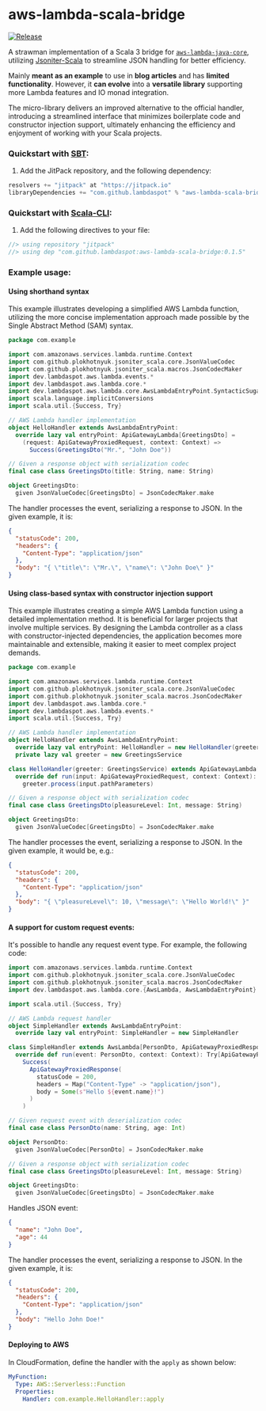 # aws-lambda-scala-bridge

[![Release](https://jitpack.io/v/lambdaspot/aws-lambda-scala-bridge.svg)](https://jitpack.io/#lambdaspot/aws-lambda-scala-bridge)

A strawman implementation of a Scala 3 bridge
for [`aws-lambda-java-core`](https://github.com/aws/aws-lambda-java-libs/tree/main/aws-lambda-java-core),
utilizing [Jsoniter-Scala](https://blog.lambdaspot.dev/the-fastest-and-safest-json-parser-and-serializer-for-scala) to
streamline JSON handling for better efficiency.

Mainly **meant as an example** to use in **blog articles** and has **limited functionality**. However, it **can evolve**
into a
**versatile library** supporting more Lambda features and IO monad integration.

The micro-library delivers an improved alternative to the official handler, introducing a streamlined interface that
minimizes
boilerplate code and constructor injection support, ultimately enhancing the efficiency and enjoyment of working with
your Scala projects.

### Quickstart with [SBT](https://www.scala-sbt.org/):

1. Add the JitPack repository, and the following dependency:

```scala
resolvers += "jitpack" at "https://jitpack.io"
libraryDependencies += "com.github.lambdaspot" % "aws-lambda-scala-bridge" % "0.1.5"
```

### Quickstart with [Scala-CLI](https://scala-cli.virtuslab.org/):

1. Add the following directives to your file:

```scala
//> using repository "jitpack"
//> using dep "com.github.lambdaspot:aws-lambda-scala-bridge:0.1.5"
```

### Example usage:

#### Using shorthand syntax

This example illustrates developing a simplified AWS Lambda function, utilizing the more concise implementation approach
made possible by the Single Abstract Method (SAM) syntax.

```scala
package com.example

import com.amazonaws.services.lambda.runtime.Context
import com.github.plokhotnyuk.jsoniter_scala.core.JsonValueCodec
import com.github.plokhotnyuk.jsoniter_scala.macros.JsonCodecMaker
import dev.lambdaspot.aws.lambda.events.*
import dev.lambdaspot.aws.lambda.core.*
import dev.lambdaspot.aws.lambda.core.AwsLambdaEntryPoint.SyntacticSugar
import scala.language.implicitConversions
import scala.util.{Success, Try}

// AWS Lambda handler implementation
object HelloHandler extends AwsLambdaEntryPoint:
  override lazy val entryPoint: ApiGatewayLambda[GreetingsDto] =
    (request: ApiGatewayProxiedRequest, context: Context) =>
      Success(GreetingsDto("Mr.", "John Doe"))

// Given a response object with serialization codec
final case class GreetingsDto(title: String, name: String)

object GreetingsDto:
  given JsonValueCodec[GreetingsDto] = JsonCodecMaker.make
```

The handler processes the event, serializing a response to JSON. In the given example, it is:

```json
{
  "statusCode": 200,
  "headers": {
    "Content-Type": "application/json"
  },
  "body": "{ \"title\": \"Mr.\", \"name\": \"John Doe\" }"
}
```

#### Using class-based syntax with constructor injection support

This example illustrates creating a simple AWS Lambda function using a detailed implementation method. It is beneficial
for larger projects that involve multiple services. By designing the Lambda controller as a class with
constructor-injected dependencies, the application becomes more maintainable and extensible, making it easier to meet
complex project demands.

```scala
package com.example

import com.amazonaws.services.lambda.runtime.Context
import com.github.plokhotnyuk.jsoniter_scala.core.JsonValueCodec
import com.github.plokhotnyuk.jsoniter_scala.macros.JsonCodecMaker
import dev.lambdaspot.aws.lambda.core.*
import dev.lambdaspot.aws.lambda.events.*
import scala.util.{Success, Try}

// AWS Lambda handler implementation
object HelloHandler extends AwsLambdaEntryPoint:
  override lazy val entryPoint: HelloHandler = new HelloHandler(greeter)
  private lazy val greeter = new GreetingsService

class HelloHandler(greeter: GreetingsService) extends ApiGatewayLambda[GreetingsDto]:
  override def run(input: ApiGatewayProxiedRequest, context: Context): Try[GreetingsDto] =
    greeter.process(input.pathParameters)

// Given a response object with serialization codec
final case class GreetingsDto(pleasureLevel: Int, message: String)

object GreetingsDto:
  given JsonValueCodec[GreetingsDto] = JsonCodecMaker.make
```

The handler processes the event, serializing a response to JSON. In the given example, it would be, e.g.:

```json
{
  "statusCode": 200,
  "headers": {
    "Content-Type": "application/json"
  },
  "body": "{ \"pleasureLevel\": 10, \"message\": \"Hello World!\" }"
}
```

#### A support for custom request events:

It's possible to handle any request event type. For example, the following code:

```scala
import com.amazonaws.services.lambda.runtime.Context
import com.github.plokhotnyuk.jsoniter_scala.core.JsonValueCodec
import com.github.plokhotnyuk.jsoniter_scala.macros.JsonCodecMaker
import dev.lambdaspot.aws.lambda.core.{AwsLambda, AwsLambdaEntryPoint}

import scala.util.{Success, Try}

// AWS Lambda request handler
object SimpleHandler extends AwsLambdaEntryPoint:
  override lazy val entryPoint: SimpleHandler = new SimpleHandler

class SimpleHandler extends AwsLambda[PersonDto, ApiGatewayProxiedResponse]:
  override def run(event: PersonDto, context: Context): Try[ApiGatewayProxiedResponse] =
    Success(
      ApiGatewayProxiedResponse(
        statusCode = 200,
        headers = Map("Content-Type" -> "application/json"),
        body = Some(s"Hello ${event.name}!")
      )
    )

// Given request event with deserialization codec
final case class PersonDto(name: String, age: Int)

object PersonDto:
  given JsonValueCodec[PersonDto] = JsonCodecMaker.make

// Given a response object with serialization codec
final case class GreetingsDto(pleasureLevel: Int, message: String)

object GreetingsDto:
  given JsonValueCodec[GreetingsDto] = JsonCodecMaker.make
```

Handles JSON event:

```json
{
  "name": "John Doe",
  "age": 44
}
```

The handler processes the event, serializing a response to JSON. In the given example, it is:

```json
{
  "statusCode": 200,
  "headers": {
    "Content-Type": "application/json"
  },
  "body": "Hello John Doe!"
}
```

#### Deploying to AWS

In CloudFormation, define the handler with the `apply` as shown below:

```yaml
MyFunction:
  Type: AWS::Serverless::Function
  Properties:
    Handler: com.example.HelloHandler::apply
```
